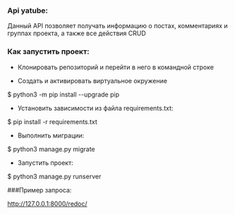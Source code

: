 ### Api yatube:

Данный API позволяет получать информацию о постах, комментариях и группах проекта, а также все действия CRUD

### Как запустить проект:

- Клонировать репозиторий и перейти в него в командной строке

- Cоздать и активировать виртуальное окружение

$ python3 -m pip install --upgrade pip

- Установить зависимости из файла requirements.txt:

$ pip install -r requirements.txt

- Выполнить миграции:

$ python3 manage.py migrate

- Запустить проект:

$ python3 manage.py runserver

###Пример запроса:

http://127.0.0.1:8000/redoc/
